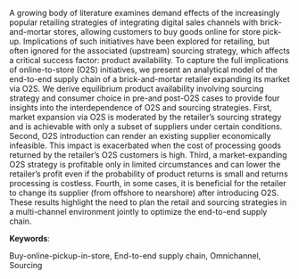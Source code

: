 A growing body of literature examines demand effects of the increasingly popular retailing strategies of integrating digital sales channels with brick-and-mortar stores, allowing customers to buy goods online for store pick-up. Implications of such initiatives have been explored for retailing, but often ignored for the associated (upstream) sourcing strategy, which affects a critical success factor: product availability. To capture the full implications of online-to-store (O2S) initiatives, we present an analytical model of the end-to-end supply chain of a brick-and-mortar retailer expanding its market via O2S. We derive equilibrium product availability involving sourcing strategy and consumer choice in pre-and post-O2S cases to provide four insights into the interdependence of O2S and sourcing strategies. First, market expansion via O2S is moderated by the retailer’s sourcing strategy and is achievable with only a subset of suppliers under certain conditions. Second, O2S introduction can render an existing supplier economically infeasible. This impact is exacerbated when the cost of processing goods returned by the retailer’s O2S customers is high. Third, a market-expanding O2S strategy is profitable only in limited circumstances and can lower the retailer’s profit even if the probability of product returns is small and returns processing is costless. Fourth, in some cases, it is beneficial for the retailer to change its supplier (from offshore to nearshore) after introducing O2S. These results highlight the need to plan the retail and sourcing strategies in a multi-channel environment jointly to optimize the end-to-end supply chain.

**Keywords**:

Buy-online-pickup-in-store, End-to-end supply chain, Omnichannel, Sourcing